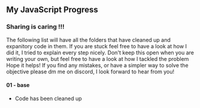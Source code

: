 ## My JavaScript Progress ##


### Sharing is caring !!! ###
The following list will have all the folders that have cleaned up and expanitory code in them.
If you are stuck feel free to have a look at how I did it, I tried to explain every step nicely.
Don't keep this open when you are writing your own, but feel free to have a look at how I tackled the problem
Hope it helps!
If you find any mistakes, or have a simpler way to solve the objective please dm me on discord, I look forward to hear from you!
#### 01 - base ####
- Code has been cleaned up